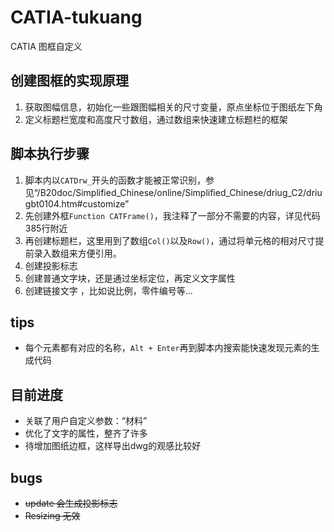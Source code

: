 # CATIA-tukuang
CATIA 图框自定义

## 创建图框的实现原理
1. 获取图幅信息，初始化一些跟图幅相关的尺寸变量，原点坐标位于图纸左下角
2. 定义标题栏宽度和高度尺寸数组，通过数组来快速建立标题栏的框架


## 脚本执行步骤
1. 脚本内以`CATDrw_`开头的函数才能被正常识别，参见“/B20doc/Simplified_Chinese/online/Simplified_Chinese/driug_C2/driugbt0104.htm#customize”
2. 先创建外框`Function CATFrame()`，我注释了一部分不需要的内容，详见代码385行附近
3. 再创建标题栏，这里用到了数组`Col()`以及`Row()`，通过将单元格的相对尺寸提前录入数组来方便引用。
4. 创建投影标志
5. 创建普通文字块，还是通过坐标定位，再定义文字属性
6. 创建链接文字 ，比如说比例，零件编号等... 

## tips
- 每个元素都有对应的名称，`Alt + Enter`再到脚本内搜索能快速发现元素的生成代码

## 目前进度
- 关联了用户自定义参数：“材料”
- 优化了文字的属性，整齐了许多
- 待增加图纸边框，这样导出dwg的观感比较好

## bugs
- ~~update 会生成投影标志~~
- ~~Resizing 无效~~
